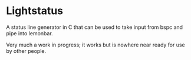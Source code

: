 # Lightstatus

A status line generator in C that can be used to take input from bspc and pipe into lemonbar.

Very much a work in progress; it works but is nowhere near ready for use by other people.
